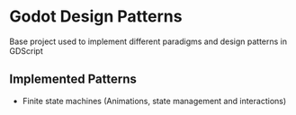 # Godot Design Patterns

Base project used to implement different paradigms and design patterns in GDScript

## Implemented Patterns
- Finite state machines (Animations, state management and interactions)
